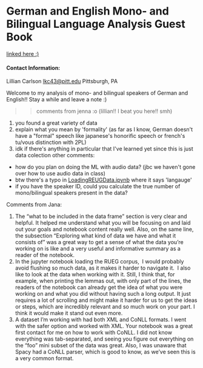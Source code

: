 # German and English Mono- and Bilingual Language Analysis Guest Book
[linked here :)](https://github.com/Data-Science-for-Linguists-2025/DEU-ENG-Mono-and-Billingual-Speakers)
#### Contact Information: 
Lillian Carlson
lkc43@pitt.edu
Pittsburgh, PA

Welcome to my analysis of mono- and bilingual speakers of German and English!! Stay a while and leave a note :)

>> comments from jenna :o (lillian!! I beat you here!! smh)
1. you found a great variety of data 
2. explain what you mean by 'formality' (as far as I know, German doesn't have a "formal" speech like japanese's honorific speech or french's tu/vous distinction with 2PL)
3. idk if there's anything in particular that I've learned yet since this is just data colection
other comments:
- how do you plan on doing the ML with audio data? (jbc we haven't gone over how to use audio data in class)
- btw there's a typo in [LoadingREUGData.ipynb](https://github.com/Data-Science-for-Linguists-2025/DEU-ENG-Mono-and-Billingual-Speakers/blob/main/LoadingRUEGData.ipynb) where it says 'langauge'
- if you have the speaker ID, could you calculate the true number of mono/bilingual speakers present in the data?

Comments from Jana:
1. The “what to be included in the data frame” section is very clear and helpful. It helped me understand what you will be focusing on and laid out your goals and notebook content really well. Also, on the same line, the subsection “Exploring what kind of data we have and what it consists of”  was a great way to get a sense of what the data you’re working on is like and a very useful and informative summary as a reader of the notebook.  
2. In the jupyter notebook loading the RUEG corpus,  I would probably avoid flushing so much data, as it makes it harder to navigate it.  I also like to look at the data when working with it. Still, I think that, for example, when printing the lemmas out, with only part of the lines, the readers of the notebook can already get the idea of what you were working on and what you did without having such a long output. It just requires a lot of scrolling and might make it harder for us to get the ideas or steps, which are incredibly relevant and so much work on your part. I think it would make it stand out even more. 
3. A dataset I’m working with had both XML and CoNLL formats. I went with the safer option and worked with XML. Your notebook was a great first contact for me on how to work with CoNLL. I did not know everything was tab-separated, and seeing you figure out everything on the “foo” mini subset of the data was great. Also, I was unaware that Spacy had a CoNLL parser, which is good to know, as we’ve seen this is a very common format. 